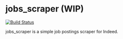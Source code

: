 # jobs_scraper (WIP)

[![Build Status](https://travis-ci.com/vittoriotriassi/jobs-scraper.svg?token=ipQz6La2kUNRkwsqbQXy&branch=master)](https://travis-ci.com/vittoriotriassi/jobs-scraper)

jobs_scraper is a simple job postings scraper for Indeed.
